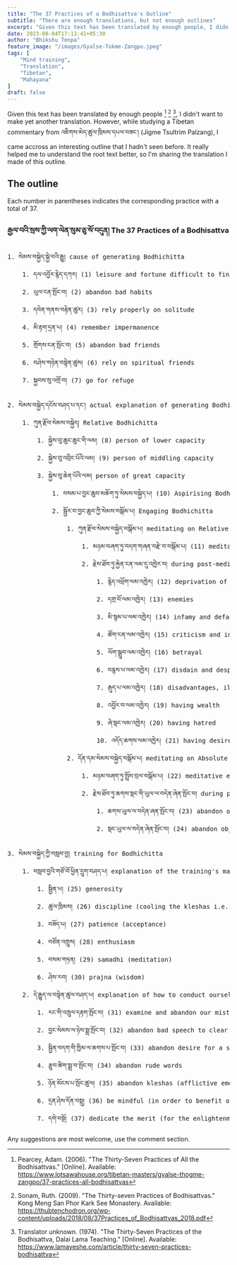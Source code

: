 ```yaml
---
title: "The 37 Practices of a Bodhisattva's Outline"
subtitle: "There are enough translations, but not enough outlines"
excerpt: "Given this text has been translated by enough people, I didn't want to make yet another translation. However, while studying a Tibetan commentary from Jigme Tsultrim Palzang I came accross an interesting outline..."
date: 2023-08-04T17:13:41+05:30
author: "Bhikshu Tenpa"
feature_image: "/images/Gyalse-Tokme-Zangpo.jpeg"
tags: [
    "Mind training",
    "Translation",
    "Tibetan",
    "Mahayana"
]
draft: false
---
```


Given this text has been translated by enough people [^1] [^2] [^3], I didn't want to make yet another translation. However, while studying a Tibetan commentary from འཇིགས་མེད་ཚུལ་ཁྲིམས་དཔལ་བཟང་། (Jigme Tsultrim Palzang), I came accross an interesting outline that I hadn't seen before. It really helped me to understand the root text better, so I'm sharing the translation I made of this outline.

## The outline

Each number in parentheses indicates the corresponding practice with a total of 37.

### རྒྱལ་བའི་སྲས་ཀྱི་ལག་ལེན་སུམ་ཅུ་སོ་བདུན། The 37 Practices of a Bodhisattva

<pre>
1. སེམས་བསྐྱེད་སྐྱེ་བའི་རྒྱུ། cause of generating Bodhichitta
    1. དལ་འབྱོར་རྙེད་དཀར། (1) leisure and fortune difficult to find (precious human life)
    2. ཡུལ་ངན་སྤོང་བ། (2) abandon bad habits
    3. དབེན་གནས་བརྟེན་ཚུར། (3) rely properly on solitude
    4. མི་རྟག་དྲན་པ། (4) remember impermanence
    5. གྲོགས་ངན་སྤོང་བ། (5) abandon bad friends
    6. བཤེས་གཉེན་བསྟེན་ཚུས། (6) rely on spiritual friends
    7. སྐྱབས་སུ་འགྲོ་བ། (7) go for refuge

2. སེམས་བསྐྱེད་དངོས་བཤད་པ་དང་། actual explanation of generating Bodhichitta
    1. ཀུན་རྫོབ་སེམས་བསྐྱེད། Relative Bodhichitta
        1. སྐྱེས་བུ་ཆུང་ཆུང་གི་ལམ། (8) person of lower capacity
        2. སྐྱེས་བུ་འབྲིང་པོའི་ལམ། (9) person of middling capacity
        3. སྐྱེས་བུ་ཆེན་པོའི་ལམ། person of great capacity
            1. བསམ་པ་བྱང་ཆུབ་མཆོག་ཏུ་སེམས་བསྐྱེད་པ། (10) Aspirising Bodhichitta
            2. སྦྱོར་བ་བྱང་ཆུབ་ཀྱི་སེམས་བསྒོམ་པ། Engaging Bodhichitta
                1. ཀུན་རྫོབ་སེམས་བསྐྱེད་བསྒོམ་པ། meditating on Relative Bodhichitta
                    1. མཉམ་བཞག་ཏུ་བདག་གཞན་བརྫེ་བ་བསྒོམ་པ། (11) meditative equipoise on exchanging (the suffering and happiness) of self and others
                    2. རྗེས་ཐོབ་ཏུ་རྐྱེན་ངན་ལམ་དུ་འཁྱེར་བ། during post-meditation, taking bad circumstances as the path
                        1. རྙེད་འཕྲོག་ལམ་འཁྱེར། (12) deprivation of wealth
                        2. དགྲ་བོ་ལམ་འཁྱེར། (13) enemies
                        3. མི་སྙམ་པ་ལམ་འཁྱེར། (14) infamy and defamation
                        4. ཚོག་ངན་ལམ་འཁྱེར། (15) criticism and insults
                        5. ལོག་སྒྲུབ་ལམ་འཁྱེར། (16) betrayal
                        6. བརྙས་པ་ལམ་འཁྱེར། (17) disdain and despite
                        7. རྒུད་པ་ལམ་འཁྱེར། (18) disadvantages, illness and harm
                        8. འབྱོར་བ་ལམ་འཁྱེར། (19) having wealth
                        9. ཞེ་སྡང་ལམ་འཁྱེར། (20) having hatred
                        10. འདོད་ཆགས་ལམ་འཁྱེར། (21) having desire
                2. དོན་དམ་སེམས་བསྐྱེད་བསྒོམ་པ། meditating on Absolute Bodhichitta
                    1. མཉམ་བཞག་ཏུ་སྤྲོས་བྲལ་བསྒོམ་པ། (22) meditative equipoise free from elaboration
                    2. རྗེས་ཐོབ་ཏུ་ཆགས་སྡང་གི་ཡུལ་ལ་བདེན་ཞེན་སྤོང་བ། during post-meditation, abandon the objects of desire and aversion
                        1. ཆགས་ཡུལ་ལ་བདེན་ཞན་སྤོང་བ། (23) abandon objects of desire as truly existing
                        2. སྡང་ཡུལ་ལ་བདེན་ཞེན་སྤོང་བ། (24) abandon objects of anger as truly existing

3. སེམས་བསྐྱེད་ཀྱི་བསླབ་བྱ། training for Bodhichitta
    1. བསླབ་བྱའི་གཙོ་བོ་ཕྱིན་དྲུག་བཤད་པ། explanation of the training's main point: the Six Paramitas (transcendental perfections)
        1. སྦྱིན་པ། (25) generosity
        2. ཚུལ་ཁྲིམས། (26) discipline (cooling the kleshas i.e. afflictive emotions)
        3. བཟོད་པ། (27) patience (acceptance)
        4. བཙོན་འགྲུས། (28) enthusiasm
        5. བསམ་གཏན། (29) samadhi (meditation)
        6. ཤེས་རབ། (30) prajna (wisdom)
    2. དེ་རྒྱུད་ལ་བསྟེན་ཚུལ་བཤད་པ། explanation of how to conduct ourselves based on our own experience
        1. རང་གི་འཁྲུལ་དརྟག་སྤོང་བ། (31) examine and abandon our mistakes
        2. བྱང་སེམས་ལ་ཉེས་སྨྲ་སྤོང་བ། (32) abandon bad speech to clear the mind
        3. སྦྱིན་བདག་གི་ཁྱིམ་ལ་ཆགས་པ་སྤོང་བ། (33) abandon desire for a sponsor / for our sponsor's property
        4. རྩུབ་ཚིག་སྨྲ་བ་སྤོང་བ། (34) abandon rude words
        5. ཉོན་མོངས་པ་སྤོང་ཚུལ། (35) abandon kleshas (afflictive emotions)
        6. དྲན་ཤེས་དོན་བསྡུ། (36) be mindful (in order to benefit others)
        7. དགེ་བསྔོ། (37) dedicate the merit (for the enlightenment of all sentient beings)
</pre>

Any suggestions are most welcome, use the comment section.

[^1]: Pearcey, Adam. (2006). "The Thirty-Seven Practices of All the Bodhisattvas." [Online]. Available: https://www.lotsawahouse.org/tibetan-masters/gyalse-thogme-zangpo/37-practices-all-bodhisattvas
[^2]: Sonam, Ruth. (2009). "The Thirty-seven Practices of Bodhisattvas." Kong Meng San Phor Kark See Monastery. Available: https://thubtenchodron.org/wp-content/uploads/2018/08/37Practices_of_Bodhisattvas_2018.pdf
[^3]: Translator unknown. (1974). "The Thirty-Seven Practices of the Bodhisattva, Dalai Lama Teaching." [Online]. Available: https://www.lamayeshe.com/article/thirty-seven-practices-bodhisattva
